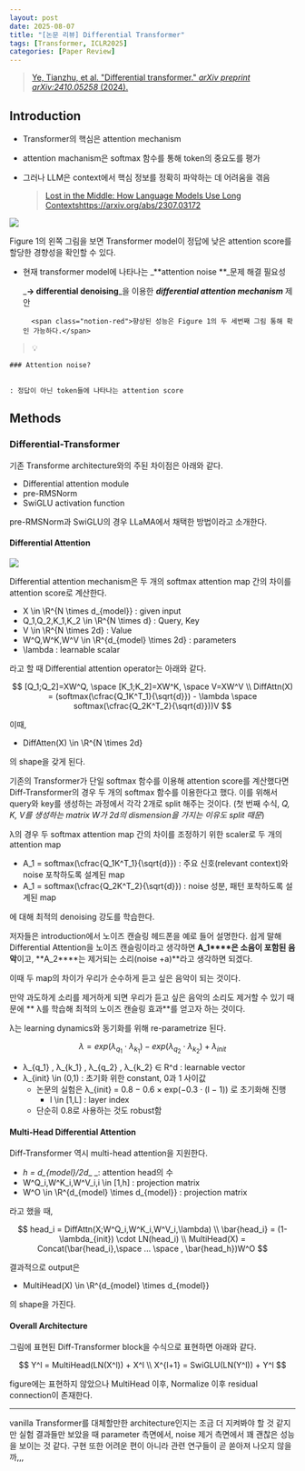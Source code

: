 ```yaml
---
layout: post
date: 2025-08-07
title: "[논문 리뷰] Differential Transformer"
tags: [Transformer, ICLR2025]
categories: [Paper Review]
---
```


> [Ye, Tianzhu, et al. "Differential transformer." ](https://arxiv.org/abs/2410.05258)[_arXiv preprint arXiv:2410.05258_](https://arxiv.org/abs/2410.05258)[ (2024).](https://arxiv.org/abs/2410.05258)



## Introduction

- Transformer의 핵심은 attention mechanism
- attention machanism은 softmax 함수를 통해 token의 중요도를 평가
- 그러나 LLM은 context에서 핵심 정보를 정확히 파악하는 데 어려움을 겪음

	> [Lost in the Middle: How Language Models Use Long Contextshttps://arxiv.org/abs/2307.03172](https://arxiv.org/abs/2307.03172)


![](https://prod-files-secure.s3.us-west-2.amazonaws.com/542b861c-36a8-4051-84e5-8804b6728dba/9083ea56-691a-4752-ae26-47f403431ac8/image.png?X-Amz-Algorithm=AWS4-HMAC-SHA256&X-Amz-Content-Sha256=UNSIGNED-PAYLOAD&X-Amz-Credential=ASIAZI2LB4667FIXE32K%2F20250907%2Fus-west-2%2Fs3%2Faws4_request&X-Amz-Date=20250907T070116Z&X-Amz-Expires=3600&X-Amz-Security-Token=IQoJb3JpZ2luX2VjEDQaCXVzLXdlc3QtMiJHMEUCIQDz18vwhvyAVj8wuu6EmNhnKntQBmdYW3hnZK0vmYEF%2FgIgBq8FYwTj9qz%2FmF4Pcv9E5lQFQ3SOF1XtwieETNQCIiUqiAQInf%2F%2F%2F%2F%2F%2F%2F%2F%2F%2FARAAGgw2Mzc0MjMxODM4MDUiDBw0UwV3fpd45WW6lyrcA1JaCp6Pw9Cw0HViuT233eYuuzPCNMZcQYN8KtESSUVsgiv2EsSQGxyVkHpqy1Ed0SGwxCiCr%2B%2FfAvyHtRKXzKZNwQNXRItUY%2BNovv0SMElsCi7d1dKnMNKLN99NNS5FpGYex7W8xNh9ansd3SP9FGfRz%2BwHmONljs9AYa%2Fs9W%2BlZvCcR3VwrLJ%2F30ZajocDMD0uFjAwUb65E2abFb0D9enrosvukBPgV4SdclqUVGUrm4gNyudSebNq%2BjaLaoqeCO%2FRe2NZ6sQayrfcqNPA8oZRc3hWcdlAWy%2BeNkAmzQ7cCzLuzxWn0c1tENOH39E0CS6o%2BrDB%2FsaW2G8%2B3fVVsyCS0iV0VaU5jfOLksYaOSw40At%2BXGirOhHBoRoIX87EysxdZT5x5mdwKhSvZrvcC0Aa38GjENNg0AKX%2Babr5Os84oNd7AY7LmtMK41AhyqFJ1f8Jw7Ju%2Bh5C8p3zty7iFozP4i4b6g5PPhqy%2BlDY1amycMWi1n2Lnaf450O6FoJvwgI3nFjAWMdwoqjQVhFqXGv5Xlj60qnS59cQsPW3yYVlQQ%2B9Eljyl5aTld5XNrlJsN6e2yJIBdSC1mKlf4X1B6Tqbh4ppmxB3TZXhytvWogYS55Te9fmf4u%2FODrMOqI9MUGOqUBF%2BUP%2FXWBJyoZJHV5boyUwOhBI%2FIRaSjfHEJeXJao31AtYNxaDNf8T2M0YnQSpLWyW7yseR2lj%2BmuU0LpifkqGa%2FBBeh%2FU%2B9aM1M1x5yteAUnv5dFLSjoP%2FlQMpTv0oL9uld1%2FxnTK9AhRaWxRMDS7CRJU4jPZu4FrJ2ZARzhwDmoBiHsaNinbHUgxedhk%2FPHLuIT130Bgu9tiKqOTbleVtBEPZ%2Bn&X-Amz-Signature=c3f115813ec4cc74914cb725f3798bb897102c3e2eae430768c78d61f4f90a07&X-Amz-SignedHeaders=host&x-amz-checksum-mode=ENABLED&x-id=GetObject)


Figure 1의 왼쪽 그림을 보면 Transformer model이 정답에 낮은 attention score를 할당한 경향성을 확인할 수 있다.

- 현재 transformer model에 나타나는 _**attention noise **_문제 해결 필요성

	_**→ differential denoising**_을 이용한 _**differential attention mechanism**_ 제안


		<span class="notion-red">향상된 성능은 Figure 1의 두 세번째 그림 통해 확인 가능하다.</span>


> 💡 


	### Attention noise?


	: 정답이 아닌 token들에 나타나는 attention score



## Methods



### Differential-Transformer


기존 Transforme architecture와의 주된 차이점은 아래와 같다.

- Differential attention module
- pre-RMSNorm
- SwiGLU activation function

pre-RMSNorm과 SwiGLU의 경우 LLaMA에서 채택한 방법이라고 소개한다.



#### Differential Attention


![](https://prod-files-secure.s3.us-west-2.amazonaws.com/542b861c-36a8-4051-84e5-8804b6728dba/116d70b2-1963-4810-9167-f4c7d8a06e8f/image.png?X-Amz-Algorithm=AWS4-HMAC-SHA256&X-Amz-Content-Sha256=UNSIGNED-PAYLOAD&X-Amz-Credential=ASIAZI2LB4667FIXE32K%2F20250907%2Fus-west-2%2Fs3%2Faws4_request&X-Amz-Date=20250907T070116Z&X-Amz-Expires=3600&X-Amz-Security-Token=IQoJb3JpZ2luX2VjEDQaCXVzLXdlc3QtMiJHMEUCIQDz18vwhvyAVj8wuu6EmNhnKntQBmdYW3hnZK0vmYEF%2FgIgBq8FYwTj9qz%2FmF4Pcv9E5lQFQ3SOF1XtwieETNQCIiUqiAQInf%2F%2F%2F%2F%2F%2F%2F%2F%2F%2FARAAGgw2Mzc0MjMxODM4MDUiDBw0UwV3fpd45WW6lyrcA1JaCp6Pw9Cw0HViuT233eYuuzPCNMZcQYN8KtESSUVsgiv2EsSQGxyVkHpqy1Ed0SGwxCiCr%2B%2FfAvyHtRKXzKZNwQNXRItUY%2BNovv0SMElsCi7d1dKnMNKLN99NNS5FpGYex7W8xNh9ansd3SP9FGfRz%2BwHmONljs9AYa%2Fs9W%2BlZvCcR3VwrLJ%2F30ZajocDMD0uFjAwUb65E2abFb0D9enrosvukBPgV4SdclqUVGUrm4gNyudSebNq%2BjaLaoqeCO%2FRe2NZ6sQayrfcqNPA8oZRc3hWcdlAWy%2BeNkAmzQ7cCzLuzxWn0c1tENOH39E0CS6o%2BrDB%2FsaW2G8%2B3fVVsyCS0iV0VaU5jfOLksYaOSw40At%2BXGirOhHBoRoIX87EysxdZT5x5mdwKhSvZrvcC0Aa38GjENNg0AKX%2Babr5Os84oNd7AY7LmtMK41AhyqFJ1f8Jw7Ju%2Bh5C8p3zty7iFozP4i4b6g5PPhqy%2BlDY1amycMWi1n2Lnaf450O6FoJvwgI3nFjAWMdwoqjQVhFqXGv5Xlj60qnS59cQsPW3yYVlQQ%2B9Eljyl5aTld5XNrlJsN6e2yJIBdSC1mKlf4X1B6Tqbh4ppmxB3TZXhytvWogYS55Te9fmf4u%2FODrMOqI9MUGOqUBF%2BUP%2FXWBJyoZJHV5boyUwOhBI%2FIRaSjfHEJeXJao31AtYNxaDNf8T2M0YnQSpLWyW7yseR2lj%2BmuU0LpifkqGa%2FBBeh%2FU%2B9aM1M1x5yteAUnv5dFLSjoP%2FlQMpTv0oL9uld1%2FxnTK9AhRaWxRMDS7CRJU4jPZu4FrJ2ZARzhwDmoBiHsaNinbHUgxedhk%2FPHLuIT130Bgu9tiKqOTbleVtBEPZ%2Bn&X-Amz-Signature=99b927669bd6ab53d0a8291b1950b6014c0186e36e8cacecd7870dc6665f1244&X-Amz-SignedHeaders=host&x-amz-checksum-mode=ENABLED&x-id=GetObject)


Differential attention mechanism은 두 개의 softmax attention map 간의 차이를 attention score로 계산한다.

- X \in \R^{N \times d\_{model}} : given input
- Q\_1,Q\_2,K\_1,K\_2 \in \R^{N \times d} : Query, Key
- V \in \R^{N \times 2d} : Value
- W^Q,W^K,W^V \in \R^{d\_{model} \times 2d} : parameters
- \lambda : learnable scalar

라고 할 때 Differential attention operator는 아래와 같다.


$$
[Q_1;Q_2]=XW^Q, \space [K_1;K_2]=XW^K, \space V=XW^V \\
DiffAttn(X) = (softmax(\cfrac{Q_1K^T_1}{\sqrt{d}}) - \lambda \space softmax(\cfrac{Q_2K^T_2}{\sqrt{d}}))V
$$


이때,

- DiffAtten(X) \in \R^{N \times 2d}

의 shape을 갖게 된다.


기존의 Transformer가 단일 softmax 함수를 이용해 attention score를 계산했다면 Diff-Transformer의 경우 두 개의 softmax 함수를 이용한다고 했다. 이를 위해서 query와 key를 생성하는 과정에서 각각 2개로 split 해주는 것이다. <span class="notion-red">(첫 번째 수식, </span><span class="notion-red">_Q, K, V를 생성하는 matrix W가 2d의 dismension을 가지는 이유도 split 때문_</span><span class="notion-red">)</span>


 λ의 경우 두 softmax attention map 간의 차이를 조정하기 위한 scaler로 두 개의 attention map

- A\_1 = softmax(\cfrac{Q\_1K^T\_1}{\sqrt{d}}) : 주요 신호(relevant context)와 noise 포착하도록 설계된 map
- A\_1 = softmax(\cfrac{Q\_2K^T\_2}{\sqrt{d}}) : noise 성분, 패턴 포착하도록 설계된 map 

에 대해 최적의 denoising 강도를 학습한다.


저자들은 introduction에서 노이즈 캔슬링 헤드폰을 예로 들어 설명한다. 쉽게 말해 Differential Attention을 노이즈 캔슬링이라고 생각하면 **A\_1****은 소음이 포함된 음악**이고, **A\_2****는 제거되는 소리(noise +a)**라고 생각하면 되겠다. 


이때 두 map의 차이가 우리가 순수하게 듣고 싶은 음악이 되는 것이다. 


만약 과도하게 소리를 제거하게 되면 우리가 듣고 싶은 음악의 소리도 제거할 수 있기 때문에 ** λ를 학습해 최적의 노이즈 캔슬링 효과**를 얻고자 하는 것이다.


λ는 learning dynamics와 동기화를 위해 re-parametrize 된다.


$$
\lambda = exp(\lambda_{q_1} \cdot \lambda_{k_1}) - exp(\lambda_{q_2} \cdot \lambda_{k_2}) + \lambda_{init}
$$

- λ\_{q\_1} , λ\_{k\_1} , λ\_{q\_2} , λ\_{k\_2} ∈ R^d : learnable vector
- λ\_{init} \in (0,1) : 초기화 위한 constant, 0과 1 사이값
	- 논문의 실험은 λ\_{init} = 0.8 − 0.6 × exp(−0.3 · (l − 1)) 로 초기화해 진행
		- l \in [1,L] : layer index
	- 단순히 0.8로 사용하는 것도 robust함


#### **Multi-Head Differential Attention**


Diff-Transformer 역시 multi-head attention을 지원한다.

- _h = d\_{model}/2d__ _: attention head의 수
- W^Q\_i,W^K\_i,W^V\_i,i \in [1,h] : projection matrix
- W^O \in \R^{d\_{model} \times d\_{model}} : projection matrix

라고 했을 때,


$$
head_i = DiffAttn(X;W^Q_i,W^K_i,W^V_i,\lambda) \\
\bar{head_i} = (1-\lambda_{init}) \cdot LN(head_i) \\
MultiHead(X) = Concat(\bar{head_i},\space ... \space , \bar{head_h})W^O
$$


결과적으로 output은

- MultiHead(X) \in \R^{d\_{model} \times d\_{model}}

의 shape을 가진다.



#### Overall Architecture


그림에 표현된 Diff-Transformer block을 수식으로 표현하면 아래와 같다.


$$
Y^l = MultiHead(LN(X^l)) + X^l \\
X^{l+1} = SwiGLU(LN(Y^l)) + Y^l
$$


figure에는 표현하지 않았으나 MultiHead 이후, Normalize 이후 residual connection이 존재한다.


---


vanilla Transformer를 대체할만한 architecture인지는 조금 더 지켜봐야 할 것 같지만 실험 결과들만 보았을 때 parameter 측면에서, noise 제거 측면에서 꽤 괜찮은 성능을 보이는 것 같다. 구현 또한 어려운 편이 아니라 관련 연구들이 곧 쏟아져 나오지 않을까,,,


